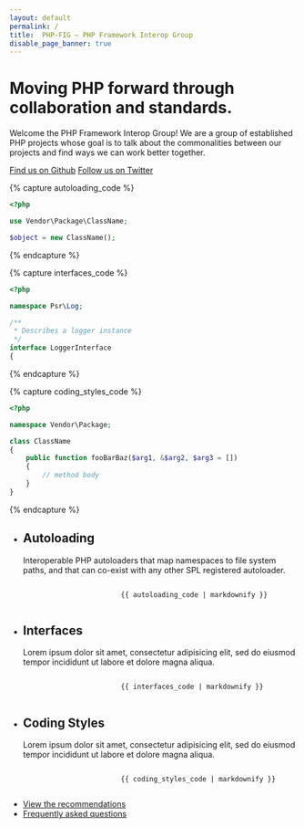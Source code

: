 ```yaml
---
layout: default
permalink: /
title:  PHP-FIG — PHP Framework Interop Group
disable_page_banner: true
---
```


<div class="home_banner">
    <div class="center">
        <div class="home_banner__content">
            <h1 class="home_banner__title">Moving PHP forward through collaboration and standards.</h1>
            <p class="home_banner__intro">Welcome the PHP Framework Interop Group! We are a group of established PHP projects whose goal is to talk about the commonalities between our projects and find ways we can work better together.</p>
            <div class="home_banner__links">
                <a class="home_banner__link" href="">Find us on Github</a>
                <a class="home_banner__link" href="">Follow us on Twitter</a>
            </div>
        </div>
    </div>
</div>

{% capture autoloading_code %}
~~~php
<?php

use Vendor\Package\ClassName;

$object = new ClassName();
~~~
{% endcapture %}

{% capture interfaces_code %}
~~~php
<?php

namespace Psr\Log;

/**
 * Describes a logger instance
 */
interface LoggerInterface
{
~~~
{% endcapture %}

{% capture coding_styles_code %}
~~~php
<?php

namespace Vendor\Package;

class ClassName
{
    public function fooBarBaz($arg1, &$arg2, $arg3 = [])
    {
        // method body
    }
}
~~~
{% endcapture %}

<div class="home_features">
    <ul class="home_features__list">
        <li class="home_features__item home_features__item--autoloading">
            <div class="center">
                <div class="home_features__content">
                    <h2 class="home_features__title">Autoloading</h2>
                    <p class="home_features__description">Interoperable PHP autoloaders that map namespaces to file system paths, and that can co-exist with any other SPL registered autoloader.</p>
                </div>
                <div class="home_features__editor">
                    <div class="home_features__chrome">
                        <div class="home_features__chrome_dot"></div>
                        <div class="home_features__chrome_dot"></div>
                        <div class="home_features__chrome_dot"></div>
                    </div>
                    <code class="home_features__code">
                        {{ autoloading_code | markdownify }}
                    </code>
                </div>
            </div>
        </li>
        <li class="home_features__item home_features__item--interfaces">
            <div class="center">
                <div class="home_features__content">
                    <h2 class="home_features__title">Interfaces</h2>
                    <p class="home_features__description">Lorem ipsum dolor sit amet, consectetur adipisicing elit, sed do eiusmod tempor incididunt ut labore et dolore magna aliqua.</p>
                </div>
                <div class="home_features__editor">
                    <div class="home_features__chrome">
                        <div class="home_features__chrome_dot"></div>
                        <div class="home_features__chrome_dot"></div>
                        <div class="home_features__chrome_dot"></div>
                    </div>
                    <code class="home_features__code">
                        {{ interfaces_code | markdownify }}
                    </code>
                </div>
            </div>
        </li>
        <li class="home_features__item home_features__item--coding_styles">
            <div class="center">
                <div class="home_features__content">
                    <h2 class="home_features__title">Coding Styles</h2>
                    <p class="home_features__description">Lorem ipsum dolor sit amet, consectetur adipisicing elit, sed do eiusmod tempor incididunt ut labore et dolore magna aliqua.</p>
                </div>
                <div class="home_features__editor">
                    <div class="home_features__chrome">
                        <div class="home_features__chrome_dot"></div>
                        <div class="home_features__chrome_dot"></div>
                        <div class="home_features__chrome_dot"></div>
                    </div>
                    <code class="home_features__code">
                        {{ coding_styles_code | markdownify }}
                    </code>
                </div>
            </div>
        </li>
    </ul>
</div>

<div class="home_footer_links">
    <div class="center">
        <div class="home_footer_links__content">
            <ul class="home_footer_links__list">
                <li class="home_footer_links__item">
                    <a class="home_footer_links__link" href="/psr/">View the recommendations</a>
                </li>
                <li class="home_footer_links__item">
                    <a class="home_footer_links__link" href="/faqs/">Frequently asked questions</a>
                </li>
            </ul>
        </div>
    </div>
</div>